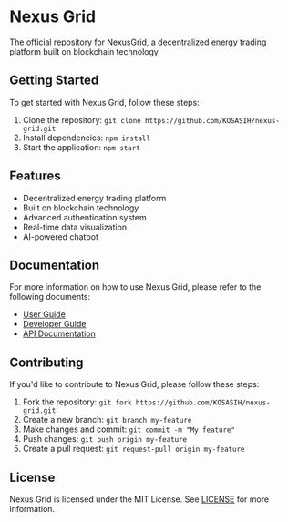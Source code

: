 # Nexus Grid

The official repository for NexusGrid, a decentralized energy trading platform built on blockchain technology.

## Getting Started

To get started with Nexus Grid, follow these steps:

1. Clone the repository: `git clone https://github.com/KOSASIH/nexus-grid.git`
2. Install dependencies: `npm install`
3. Start the application: `npm start`

## Features

* Decentralized energy trading platform
* Built on blockchain technology
* Advanced authentication system
* Real-time data visualization
* AI-powered chatbot

## Documentation

For more information on how to use Nexus Grid, please refer to the following documents:

* [User Guide](docs/user-guide.md)
* [Developer Guide](docs/developer-guide.md)
* [API Documentation](docs/api-documentation.md)

## Contributing

If you'd like to contribute to Nexus Grid, please follow these steps:

1. Fork the repository: `git fork https://github.com/KOSASIH/nexus-grid.git`
2. Create a new branch: `git branch my-feature`
3. Make changes and commit: `git commit -m "My feature"`
4. Push changes: `git push origin my-feature`
5. Create a pull request: `git request-pull origin my-feature`

## License

Nexus Grid is licensed under the MIT License. See [LICENSE](LICENSE) for more information.
